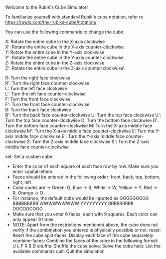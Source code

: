 Welcome to the Rubik\'s Cube Simulator! 


To familiarize yourself with standard Rubik's cube notation, refer to https://ruwix.com/the-rubiks-cube/notation/
		        

You can use the following commands to change the cube:

X: Rotate the entire cube in the X-axis clockwise\
X': Rotate the entire cube in the X-axis counter-clockwise\
Y: Rotate the entire cube in the Y-axis clockwise\
Y': Rotate the entire cube in the Y-axis counter-clockwise\
Z: Rotate the entire cube in the Z-axis clockwise\
Z': Rotate the entire cube in the Z-axis counter-clockwise\\

R: Turn the right face clockwise\
R': Turn the right face counter-clockwise\
L: Turn the left face clockwise\
L': Turn the left face counter-clockwise\
F: Turn the front face clockwise\
F': Turn the front face counter-clockwise\
B: Turn the back face clockwise\
B': Turn the back face counter-clockwise
U: Turn the top face clockwise
U': Turn the top face counter-clockwise
D: Turn the bottom face clockwise
D': Turn the bottom face counter-clockwise
M: Turn the X-axis middle face clockwise
M': Turn the X-axis middle face counter-clockwise
E: Turn the Y-axis middle face clockwise
E': Turn the Y-axis middle face counter-clockwise
S: Turn the Z-axis middle face clockwise
S': Turn the Z-axis middle face counter-clockwise

set: Set a custom cube:
   - Enter the color of each square of each face row by row. Make sure you enter capital letters.
   - Faces should be entered in the following order: front, back, top, bottom, right, left
   - Color codes are -> Green: G, Blue -> B, White -> W, Yellow -> Y, Red -> R, Orange -> O
   - For instance, the default cube would be inputted as GGGGGGGGG BBBBBBBBB WWWWWWWWW YYYYYYYYY RRRRRRRRR OOOOOOOOO
   - Make sure that you enter 6 faces, each with 9 squares. Each color can only appear 9 times.
   - NOTE: Apart from the restrictions mentioned above, the cube does not verify if the combination you entered is physically possible or not.
reset: Reset the cube
split-faces: Display each face of the cube separately
combine-faces: Combine the faces of the cube in the following format:
      U
   L  F  R  B
      D
shuffle: Shuffle the cube
solve: Solve the cube
help: List the available commands
quit: Quit the simulation

